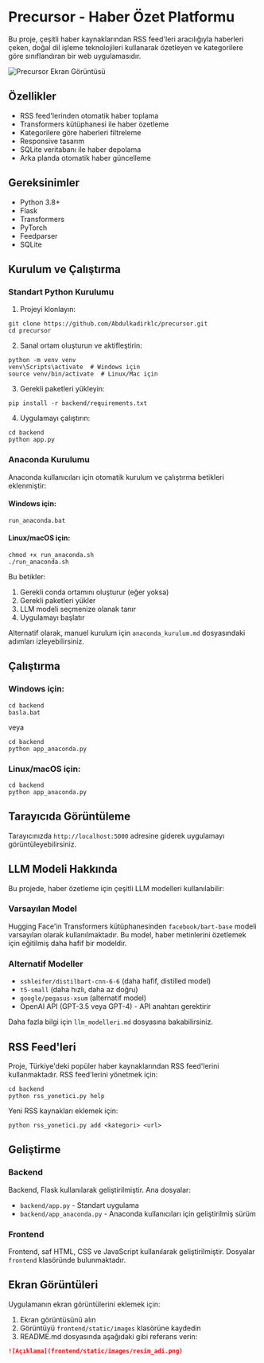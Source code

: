 # Precursor - Haber Özet Platformu

Bu proje, çeşitli haber kaynaklarından RSS feed'leri aracılığıyla haberleri çeken, doğal dil işleme teknolojileri kullanarak özetleyen ve kategorilere göre sınıflandıran bir web uygulamasıdır.

![Precursor Ekran Görüntüsü](frontend/static/images/screenshot.png)

## Özellikler

- RSS feed'lerinden otomatik haber toplama
- Transformers kütüphanesi ile haber özetleme
- Kategorilere göre haberleri filtreleme
- Responsive tasarım
- SQLite veritabanı ile haber depolama
- Arka planda otomatik haber güncelleme

## Gereksinimler

- Python 3.8+
- Flask
- Transformers
- PyTorch
- Feedparser
- SQLite

## Kurulum ve Çalıştırma

### Standart Python Kurulumu

1. Projeyi klonlayın:
```
git clone https://github.com/Abdulkadirklc/precursor.git
cd precursor
```

2. Sanal ortam oluşturun ve aktifleştirin:
```
python -m venv venv
venv\Scripts\activate  # Windows için
source venv/bin/activate  # Linux/Mac için
```

3. Gerekli paketleri yükleyin:
```
pip install -r backend/requirements.txt
```

4. Uygulamayı çalıştırın:
```
cd backend
python app.py
```

### Anaconda Kurulumu

Anaconda kullanıcıları için otomatik kurulum ve çalıştırma betikleri eklenmiştir:

#### Windows için:
```
run_anaconda.bat
```

#### Linux/macOS için:
```
chmod +x run_anaconda.sh
./run_anaconda.sh
```

Bu betikler:
1. Gerekli conda ortamını oluşturur (eğer yoksa)
2. Gerekli paketleri yükler
3. LLM modeli seçmenize olanak tanır
4. Uygulamayı başlatır

Alternatif olarak, manuel kurulum için `anaconda_kurulum.md` dosyasındaki adımları izleyebilirsiniz.

## Çalıştırma

### Windows için:
```
cd backend
basla.bat
```

veya

```
cd backend
python app_anaconda.py
```

### Linux/macOS için:
```
cd backend
python app_anaconda.py
```

## Tarayıcıda Görüntüleme

Tarayıcınızda `http://localhost:5000` adresine giderek uygulamayı görüntüleyebilirsiniz.

## LLM Modeli Hakkında

Bu projede, haber özetleme için çeşitli LLM modelleri kullanılabilir:

### Varsayılan Model
Hugging Face'in Transformers kütüphanesinden `facebook/bart-base` modeli varsayılan olarak kullanılmaktadır. Bu model, haber metinlerini özetlemek için eğitilmiş daha hafif bir modeldir.

### Alternatif Modeller
- `sshleifer/distilbart-cnn-6-6` (daha hafif, distilled model)
- `t5-small` (daha hızlı, daha az doğru)
- `google/pegasus-xsum` (alternatif model)
- OpenAI API (GPT-3.5 veya GPT-4) - API anahtarı gerektirir

Daha fazla bilgi için `llm_modelleri.md` dosyasına bakabilirsiniz.

## RSS Feed'leri

Proje, Türkiye'deki popüler haber kaynaklarından RSS feed'lerini kullanmaktadır. RSS feed'lerini yönetmek için:

```
cd backend
python rss_yonetici.py help
```

Yeni RSS kaynakları eklemek için:

```
python rss_yonetici.py add <kategori> <url>
```

## Geliştirme

### Backend

Backend, Flask kullanılarak geliştirilmiştir. Ana dosyalar:
- `backend/app.py` - Standart uygulama
- `backend/app_anaconda.py` - Anaconda kullanıcıları için geliştirilmiş sürüm

### Frontend

Frontend, saf HTML, CSS ve JavaScript kullanılarak geliştirilmiştir. Dosyalar `frontend` klasöründe bulunmaktadır.

## Ekran Görüntüleri

Uygulamanın ekran görüntülerini eklemek için:

1. Ekran görüntüsünü alın
2. Görüntüyü `frontend/static/images` klasörüne kaydedin
3. README.md dosyasında aşağıdaki gibi referans verin:

```markdown
![Açıklama](frontend/static/images/resim_adi.png)
```